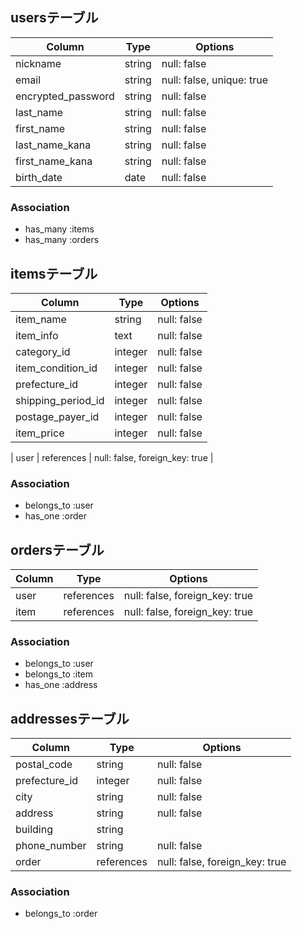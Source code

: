 ## usersテーブル
| Column                | Type     | Options                   |
| --------------------- | -------- | ------------------------- |
| nickname              | string   | null: false               |
| email                 | string   | null: false, unique: true |
| encrypted_password    | string   | null: false               |
| last_name             | string   | null: false               |
| first_name            | string   | null: false               |
| last_name_kana        | string   | null: false               |
| first_name_kana       | string   | null: false               |
| birth_date            | date     | null: false               |

### Association
- has_many :items
- has_many :orders


## itemsテーブル
| Column                  | Type       | Options                        |
| ----------------------- | ---------- | ------------------------------ |
| item_name               | string     | null: false                    |
| item_info               | text       | null: false                    |
| category_id             | integer    | null: false                    |
| item_condition_id       | integer    | null: false                    |
| prefecture_id           | integer    | null: false                    |
| shipping_period_id      | integer    | null: false                    |
| postage_payer_id        | integer    | null: false                    |
| item_price              | integer    | null: false                    |

| user                    | references | null: false, foreign_key: true |

### Association
- belongs_to :user
- has_one :order


## ordersテーブル
| Column       | Type       | Options                        |
| ------------ | ---------- | ------------------------------ |
| user         | references | null: false, foreign_key: true |
| item         | references | null: false, foreign_key: true |

### Association
- belongs_to :user
- belongs_to :item
- has_one :address


## addressesテーブル
| Column        | Type       | Options                        |
| ------------- | ---------- | ------------------------------ |
| postal_code   | string     | null: false                    |
| prefecture_id | integer    | null: false                    |
| city          | string     | null: false                    |
| address       | string     | null: false                    |
| building      | string     |                                |
| phone_number  | string     | null: false                    |
| order         | references | null: false, foreign_key: true |


### Association
- belongs_to :order
